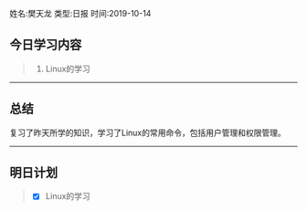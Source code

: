 姓名:樊天龙
类型:日报
时间:2019-10-14

## 今日学习内容 ##
> 1. Linux的学习
* * *
## 总结 ##
复习了昨天所学的知识，学习了Linux的常用命令，包括用户管理和权限管理。
* * *
## 明日计划 ##
> - [x] Linux的学习